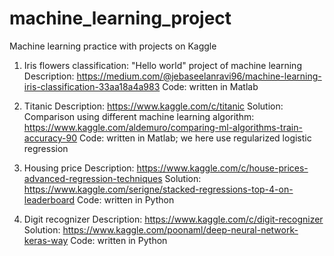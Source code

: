 # machine_learning_project
Machine learning practice with projects on Kaggle

1. Iris flowers classification: "Hello world" project of machine learning
Description: https://medium.com/@jebaseelanravi96/machine-learning-iris-classification-33aa18a4a983
Code: written in Matlab

2. Titanic
Description: https://www.kaggle.com/c/titanic
Solution: Comparison using different machine learning algorithm: https://www.kaggle.com/aldemuro/comparing-ml-algorithms-train-accuracy-90
Code: written in Matlab; we here use regularized logistic regression

3. Housing price
Description: https://www.kaggle.com/c/house-prices-advanced-regression-techniques
Solution: https://www.kaggle.com/serigne/stacked-regressions-top-4-on-leaderboard
Code: written in Python

4. Digit recognizer
Description: https://www.kaggle.com/c/digit-recognizer
Solution: https://www.kaggle.com/poonaml/deep-neural-network-keras-way
Code: written in Python
